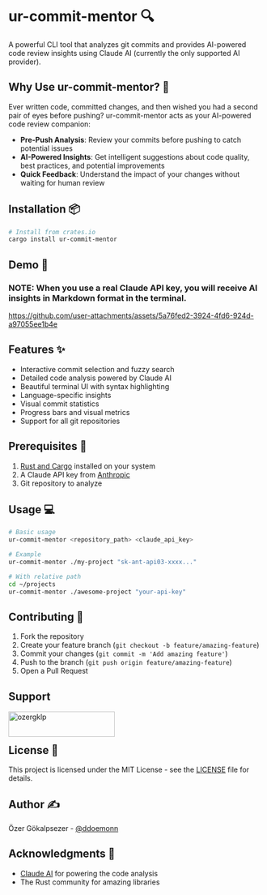 # ur-commit-mentor 🔍

A powerful CLI tool that analyzes git commits and provides AI-powered code review insights using Claude AI (currently the only supported AI provider).

## Why Use ur-commit-mentor? 🤔

Ever written code, committed changes, and then wished you had a second pair of eyes before pushing? ur-commit-mentor acts as your AI-powered code review companion:

- **Pre-Push Analysis**: Review your commits before pushing to catch potential issues
- **AI-Powered Insights**: Get intelligent suggestions about code quality, best practices, and potential improvements
- **Quick Feedback**: Understand the impact of your changes without waiting for human review

## Installation 📦

```bash
# Install from crates.io
cargo install ur-commit-mentor
```

## Demo 🎥

### NOTE: When you use a real Claude API key, you will receive AI insights in Markdown format in the terminal.

https://github.com/user-attachments/assets/5a76fed2-3924-4fd6-924d-a97055ee1b4e

## Features ✨

- Interactive commit selection and fuzzy search
- Detailed code analysis powered by Claude AI 
- Beautiful terminal UI with syntax highlighting
- Language-specific insights
- Visual commit statistics
- Progress bars and visual metrics
- Support for all git repositories

## Prerequisites 🔑

1. [Rust and Cargo](https://rustup.rs/) installed on your system
2. A Claude API key from [Anthropic](https://www.anthropic.com/)
3. Git repository to analyze

## Usage 💻

```bash
# Basic usage
ur-commit-mentor <repository_path> <claude_api_key>

# Example
ur-commit-mentor ./my-project "sk-ant-api03-xxxx..."

# With relative path
cd ~/projects
ur-commit-mentor ./awesome-project "your-api-key"
```

## Contributing 🤝

1. Fork the repository
2. Create your feature branch (`git checkout -b feature/amazing-feature`)
3. Commit your changes (`git commit -m 'Add amazing feature'`)
4. Push to the branch (`git push origin feature/amazing-feature`)
5. Open a Pull Request

## Support 
<p><a href="https://www.buymeacoffee.com/ozergklp"> <img align="left" src="https://cdn.buymeacoffee.com/buttons/v2/default-yellow.png" height="50" width="210" alt="ozergklp" /></a></p><br><br>


## License 📄

This project is licensed under the MIT License - see the [LICENSE](LICENSE) file for details.

## Author ✍️

Özer Gökalpsezer - [@ddoemonn](https://github.com/ddoemonn)

## Acknowledgments 🙏

- [Claude AI](https://www.anthropic.com/) for powering the code analysis
- The Rust community for amazing libraries
